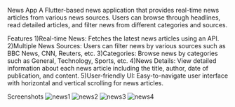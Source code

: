 News App
A Flutter-based news application that provides real-time news articles from various news sources.
Users can browse through headlines, read detailed articles, and filter news from different categories and sources.

Features
1)Real-time News: Fetches the latest news articles using an API.
2)Multiple News Sources: Users can filter news by various sources such as BBC News, CNN, Reuters, etc.
3)Categories: Browse news by categories such as General, Technology, Sports, etc.
4)News Details: View detailed information about each news article including the title, author, date of publication, and content.
5)User-friendly UI: Easy-to-navigate user interface with horizontal and vertical scrolling for news articles.


Screenshots
![news1](https://github.com/yashchavan92284/NewsApp/assets/93502034/9fea480e-3447-4922-b0d4-dddd0e335d71)
![news2](https://github.com/yashchavan92284/NewsApp/assets/93502034/ec64812e-f0a2-4104-8b23-095733c34745)
![news3](https://github.com/yashchavan92284/NewsApp/assets/93502034/d57caa6f-eeb0-4528-b071-5b8354be6566)
![news4](https://github.com/yashchavan92284/NewsApp/assets/93502034/a62e228b-95cc-4bd2-b988-8c21c5fcd147)
